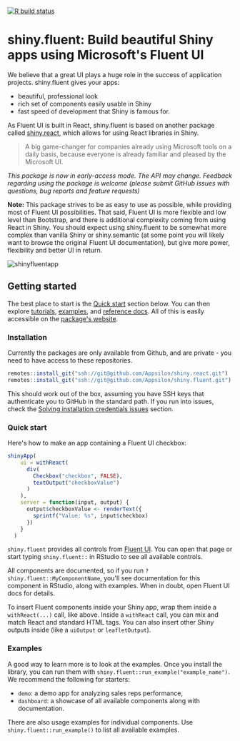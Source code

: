
<!-- badges: start -->
[![R build status](https://github.com/Appsilon/shiny.fluent/workflows/R-CMD-check/badge.svg)](https://github.com/Appsilon/shiny.fluent/actions)
<!-- badges: end -->

# shiny.fluent: Build beautiful Shiny apps using Microsoft's Fluent UI

We believe that a great UI plays a huge role in the success of application projects. shiny.fluent gives your apps:
- beautiful, professional look
- rich set of components easily usable in Shiny
- fast speed of development that Shiny is famous for.

As Fluent UI is built in React, shiny.fluent is based on another package called [shiny.react](https://github.com/Appsilon/shiny.react), which allows for using React libraries in Shiny.

> A big game-changer for companies already using Microsoft tools on a daily basis, because everyone is already familiar and pleased by the Microsoft UI.

*This package is now in early-access mode. The API may change. Feedback regarding using the package is welcome (please submit GitHub issues with questions, bug reports and feature requests)*

**Note:** This package strives to be as easy to use as possible, while providing most of Fluent UI possibilities. That said, Fluent UI is more flexible and low level than Bootstrap, and there is additional complexity coming from using React in Shiny. You should expect using shiny.fluent to be somewhat more complex than vanilla Shiny or shiny.semantic (at some point you will likely want to browse the original Fluent UI documentation), but give more power, flexibility and better UI in return.

![shinyfluentapp](https://user-images.githubusercontent.com/1421503/97004706-bc396b00-153d-11eb-8fb1-3856e8536f92.gif)


## Getting started

The best place to start is the [Quick start](#quick-start) section below. You can then explore [tutorials](https://appsilon.github.io/shiny.fluent/articles/first-app.html), [examples](#examples), and [reference docs](https://appsilon.github.io/shiny.fluent/reference/index.html).
All of this is easily accessible on the [package's website](https://appsilon.github.io/shiny.fluent/).

### Installation

Currently the packages are only available from Github, and are private - you need to have access to these repositories.

```R
remotes::install_git("ssh://git@github.com/Appsilon/shiny.react.git")
remotes::install_git("ssh://git@github.com/Appsilon/shiny.fluent.git")
```

This should work out of the box, assuming you have SSH keys that authenticate you to GitHub in the standard path. If you run into issues, check the [Solving installation credentials issues](#solving-installation-credentials-issues) section.

### Quick start

Here's how to make an app containing a Fluent UI checkbox:

```r
shinyApp(
    ui = withReact(
      div(
        Checkbox("checkbox", FALSE),
        textOutput("checkboxValue")
      )
    ),
    server = function(input, output) {
      output$checkboxValue <- renderText({
        sprintf("Value: %s", input$checkbox)
      })
    }
  )
```

`shiny.fluent` provides all controls from [Fluent UI](https://developer.microsoft.com/en-us/fluentui#/controls/web). You can open that page or start typing `shiny.fluent::` in RStudio to see all available controls.

All components are documented, so if you run `?shiny.fluent::MyComponentName`, you'll see documentation for this component in RStudio, along with examples. When in doubt, open Fluent UI docs for details.

To insert Fluent components inside your Shiny app, wrap them inside a `withReact(...)` call, like above. Inside a `withReact` call, you can mix and match React and standard HTML tags. You can also insert other Shiny outputs inside (like a `uiOutput` or `leafletOutput`).

### Examples

A good way to learn more is to look at the examples.
Once you install the library, you can run them with `shiny.fluent::run_example("example_name")`.
We recommend the following for starters:
* `demo`: a demo app for analyzing sales reps performance,
* `dashboard`: a showcase of all available components along with documentation.

There are also usage examples for individual components.
Use `shiny.fluent::run_example()` to list all available examples.
